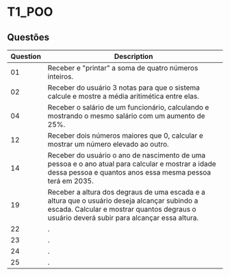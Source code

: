 # T1_POO
## Questões

| Question | Description |
|---|---|
|01| Receber e "printar" a soma de quatro números inteiros. |
|02| Receber do  usuário 3 notas para que o sistema calcule e mostre a média aritimética entre elas. | 
|04| Receber o salário de um funcionário, calculando e mostrando o mesmo salário com um aumento de 25%. |
|12| Receber dois números maiores que 0, calcular e mostrar um número elevado ao outro. |
|14| Receber do usuário o ano de nascimento de uma pessoa e o ano atual para calcular e mostrar a idade dessa pessoa e quantos anos essa mesma pessoa terá em 2035. |
|19| Receber a altura dos degraus de uma escada e a altura que o usuário deseja alcançar subindo a escada. Calcular e mostrar quantos degraus o usuário deverá subir para alcançar essa altura. |
|22| . |
|23| . | 
|24| . |
|25| . |
